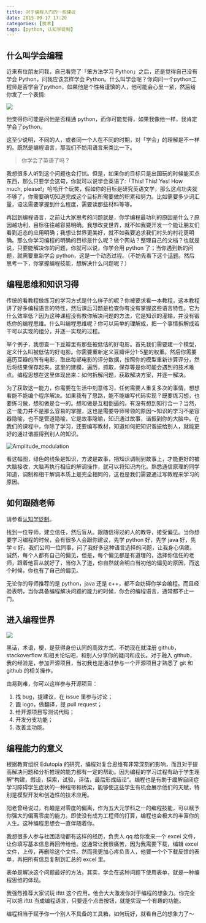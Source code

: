 ```yaml
---
title: 对于编程入门的一些建议
date: 2015-09-17 17:20
categories: [技术]
tags: [python, 认知学徒制]
---
```



## 什么叫学会编程

近来有位朋友问我，自己看完了「笨方法学习 Python」之后，还是觉得自己没有学会 Python，问我应该怎样学会 Python。什么叫学会呢？你询问一个python工程师是否学会了python，如果他是个性格谨慎的人，他可能会心里一紧，然后给你发了一个表情:

![](http://qiniu-wulfric.lufeihaidao.top/nibiezheyang.jpg)

他觉得你可能是问他是否精通 python，而你可能觉得，如果我像他一样，我肯定学会了python。

这至少说明，不同的人，或者同一个人在不同的时期，对「学会」的理解是不一样的。既然是编程语言，那我们不妨用语言来类比一下。

> 你学会了英语了吗？

我想很多人听到这个问题也会打怵。但是，如果你的目标只是出国玩的时候能买点东西，那么只要学会这句，你就可以说学会英语了:「This! This! Yes! How much, please!」哈哈开个玩笑，假如你的目标是研究英语文学，那么这点功夫就不够了，你需要确切知道完成这个目标所需要做的积累和努力。比如需要多少词汇量，语法需要掌握到什么程度，需要读那些材料等等。

再回到编程语言，之前让大家思考的问题就是，你学编程最功利的原因是什么？原因越功利，目标往往越容易明确。我想改变世界，就不如我要开发一个能让朋友们看到近态的应用明确；我想让世界更美好，就不如我要追求我们村头的村花更明确。那么你学习编程的明确的目标是什么呢？做个网站？整理自己的文档？也就是说，只要能解决你的问题，你就可以说，你学会用 python 了；当你遇到新的问题，就需要重新学会 python，这是一个动态过程。（不妨先看下这个[话题](http://www.zhihu.com/question/30719851)。然后思考一下，你掌握编程技能，想解决什么问题呢？）

## 编程思维和知识习得

传统的看教程做练习的学习方式是什么样子的呢？你被要求看一本教程，这本教程讲了好多编程语言的特性，然后课后习题是检查你有没有掌握这些语言特性。它为什么效率低？因为这种课程没有教你解决问题的方法，它是知识的灌输，并没有锻炼你的编程思维。什么叫编程思维呢？你可以简单的理解成，把一个事情拆解成若干可以实现的组分，并逐一实现的过程。

举个例子，我想查一下豆瓣里有那些被低估的好电影。首先我们需要建一个模型，定义什么叫被低估的好电影。你需要重新定义豆瓣评分1-5星的权重。然后你需要遍历豆瓣的所有电影，取出每部电影的评分数据，按照你的模型重新计算评分，然后将结果保存起来。这里的建模，遍历，抓取，保存等是你可能会遇到的技术难点。编程思想在这里体现出来：如何拆解问题，获取解决方案，并逐一解决。

为了获取这一能力，你需要在生活中刻意练习，任何需要人重复多次的事情，想想看能不能编个程序解决。如果我有了思路，能不能编写代码实现？既要练习想，也要练习做，想和做是合一的。想和做是互相倒逼的。有没有想到知行合一？当然，这一能力并不是那么容易的掌握，这也是需要导师带领的原因～知识的学习不是容器隐喻，也不是管道隐喻，它是故事隐喻，知识通过故事，谐振到你的大脑中。在我们的课程中，你除了学习，还要编写教材，知道如何把知识谐振给别人，就能更好的通过谐振得到别人的知识。

![Amplitude_modulation](https://upload.wikimedia.org/wikipedia/commons/6/6f/Amplitude_modulation.png "Amplitude_modulation")

看这幅图，绿色的线条是知识，方波是故事，把知识调制到故事上，才能更好的被大脑接收，大脑再执行相应的解调操作，就可以将知识内化。熟悉通信原理的同学知道，调制和相干解调本质上是完全相同的，这也是我们需要通过写教程来学习的原因。

## 如何跟随老师

请参看[认知学徒制](http://baike.baidu.com/subview/5380697/5414995.htm)。

找到一位导师，建立信任，然后盲从。跟随信得过的人的教导，接受偏见。当你想要学习编程的时候，会有很多人会跟你建议，先学 python 好，先学 java 好，先学 c 好。我们公司一位同事，问了我好多这种语言选择的问题，让我身心俱疲。诚然，每个人都有自己的偏见，但是，每个偏见都是有道理的，选择你信任的老师，跟着他盲从就好了，当你入了道，你自然就会明白当初他的偏见的原因，而这个时候，你也有了自己的偏见。

无论你的导师推荐的是 python，java 还是 c++，都不会妨碍你学会编程。而且经验表明，当你具备编程解决问题的能力的时候，你会的编程语言，通常都不止一门。

## 进入编程世界

![](http://qiniu-wulfric.lufeihaidao.top/R-cannot-find-object.png)

黑话，术语，梗，是获得身份认同的高效方式，不妨现在就注册 github，stackoverflow 和相关论坛吧，和别人分享你的疑问和成长。对于融入 github，我的经验是，参加开源项目，当初我也是通过参与一个开源项目才熟悉了 git 和 github 的相关操作。

由易到难，你可以这样参与开源项目：

1. 找 bug，提建议，在 issue 里参与讨论；
2. 画 logo，做翻译，提 pull request；
3. 给开源项目写测试代码；
4. 开发分支功能；
5. 改善主功能。

## 编程能力的意义

根据教育组织 Edutopia 的研究，编程对复合思维有非常深刻的影响，而且对于提高解决问题和分析推理的能力都有一定的帮助。因为编程的学习过程有助于学生理解“构建，假设，探索，试验，评估，最后形成结论”。编程也是有助于缓解自闭症学习障碍学生症状的一种纽带和桥梁，能够使这些学生有机会展示他们的天赋，特别是模型开发和创造性的技术应用。

阳老曾经说过，有趣是对零度的偏离，作为五大元学科之一的编程技能，可以赋予你强大的偏离零度的能力。即使没有成为工程师的打算，编程也会极大的丰富你的人生。这种编程思想会一直伴随着你。

我想很多人参与社团活动都有这样的经历，负责人 qq 给你发来一个 excel 文件，让你填写基本信息再回传给他。这通常让我很痛苦，因为我需要下载，编辑 excel 文件，上传，再删除这个文件。然而我更加心疼负责人，他要一个个下载反馈的表单，再把所有信息复制到汇总的 excel 里。

表单是解决这个问题最好的方法，其实，学会在这种问题下使用表单，就是一种编程思维的体现。

我强烈推荐大家试玩 ifttt 这个应用，他会大大激发你对于编程的想象力。你完全可以把 ifttt 当成编程语言，只要逐个点击按钮，就能实现一个有趣的功能。

编程相当于赋予你一个别人不具备的工具箱，如何玩好，就看自己的想象力了～
